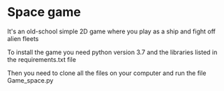 # Space game

It's an old-school simple 2D game where you play as a ship and fight off alien fleets

To install the game you need python version 3.7 and the libraries listed in the requirements.txt file

Then you need to clone all the files on your computer and run the file Game_space.py
